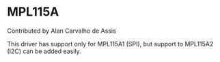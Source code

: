 # MPL115A

Contributed by Alan Carvalho de Assis

This driver has support only for MPL115A1 (SPI), but support to MPL115A2
(I2C) can be added easily.

